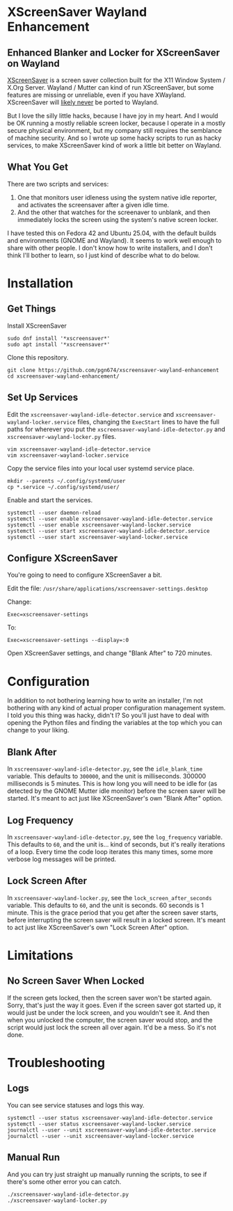 # XScreenSaver Wayland Enhancement
## Enhanced Blanker and Locker for XScreenSaver on Wayland
[XScreenSaver](https://www.jwz.org/xscreensaver/) is a screen saver collection built for the X11 Window System / X.Org Server. Wayland / Mutter can kind of run XScreenSaver, but some features are missing or unreliable, even if you have XWayland. XScreenSaver will [likely never](https://www.jwz.org/blog/2023/09/wayland-and-screen-savers/) be ported to Wayland.

But I love the silly little hacks, because I have joy in my heart. And I would be OK running a mostly reliable screen locker, because I operate in a mostly secure physical environment, but my company still requires the semblance of machine security. And so I wrote up some hacky scripts to run as hacky services, to make XScreenSaver kind of work a little bit better on Wayland.
## What You Get
There are two scripts and services:
1. One that monitors user idleness using the system native idle reporter, and activates the screensaver after a given idle time.
2. And the other that watches for the screenaver to unblank, and then immediately locks the screen using the system's native screen locker.

I have tested this on Fedora 42 and Ubuntu 25.04, with the default builds and environments (GNOME and Wayland). It seems to work well enough to share with other people. I don't know how to write installers, and I don't think I'll bother to learn, so I just kind of describe what to do below.
# Installation
## Get Things
Install XScreenSaver
```
sudo dnf install '*xscreensaver*'
sudo apt install '*xscreensaver*'
```
Clone this repository.
```
git clone https://github.com/pgn674/xscreensaver-wayland-enhancement
cd xscreensaver-wayland-enhancement/
```
## Set Up Services
Edit the `xscreensaver-wayland-idle-detector.service` and `xscreensaver-wayland-locker.service` files, changing the `ExecStart` lines to have the full paths for wherever you put the `xscreensaver-wayland-idle-detector.py` and `xscreensaver-wayland-locker.py` files.
```
vim xscreensaver-wayland-idle-detector.service
vim xscreensaver-wayland-locker.service
```
Copy the service files into your local user systemd service place.
```
mkdir --parents ~/.config/systemd/user
cp *.service ~/.config/systemd/user/
```
Enable and start the services.
```
systemctl --user daemon-reload
systemctl --user enable xscreensaver-wayland-idle-detector.service
systemctl --user enable xscreensaver-wayland-locker.service
systemctl --user start xscreensaver-wayland-idle-detector.service
systemctl --user start xscreensaver-wayland-locker.service
```
## Configure XScreenSaver
You're going to need to configure XScreenSaver a bit.

Edit the file: `/usr/share/applications/xscreensaver-settings.desktop`

Change:

`Exec=xscreensaver-settings`

To:

`Exec=xscreensaver-settings --display=:0`

Open XScreenSaver settings, and change "Blank After" to 720 minutes.
# Configuration
In addition to not bothering learning how to write an installer, I'm not bothering with any kind of actual proper configuration management system. I told you this thing was hacky, didn't I? So you'll just have to deal with opening the Python files and finding the variables at the top which you can change to your liking.
## Blank After
In `xscreensaver-wayland-idle-detector.py`, see the `idle_blank_time` variable. This defaults to `300000`, and the unit is milliseconds. 300000 milliseconds is 5 minutes. This is how long you will need to be idle for (as detected by the GNOME Mutter idle monitor) before the screen saver will be started. It's meant to act just like XScreenSaver's own "Blank After" option.
## Log Frequency
In `xscreensaver-wayland-idle-detector.py`, see the `log_frequency` variable. This defaults to `60`, and the unit is... kind of seconds, but it's really iterations of a loop. Every time the code loop iterates this many times, some more verbose log messages will be printed.
## Lock Screen After
In `xscreensaver-wayland-locker.py`, see the `lock_screen_after_seconds` variable. This defaults to `60`, and the unit is seconds. 60 seconds is 1 minute. This is the grace period that you get after the screen saver starts, before interrupting the screen saver will result in a locked screen. It's meant to act just like XScreenSaver's own "Lock Screen After" option.
# Limitations
## No Screen Saver When Locked
If the screen gets locked, then the screen saver won't be started again. Sorry, that's just the way it goes. Even if the screen saver got started up, it would just be under the lock screen, and you wouldn't see it. And then when you unlocked the computer, the screen saver would stop, and the script would just lock the screen all over again. It'd be a mess. So it's not done.
# Troubleshooting
## Logs
You can see service statuses and logs this way.
```
systemctl --user status xscreensaver-wayland-idle-detector.service
systemctl --user status xscreensaver-wayland-locker.service
journalctl --user --unit xscreensaver-wayland-idle-detector.service
journalctl --user --unit xscreensaver-wayland-locker.service
```
## Manual Run
And you can try just straight up manually running the scripts, to see if there's some other error you can catch.
```
./xscreensaver-wayland-idle-detector.py
./xscreensaver-wayland-locker.py
```
